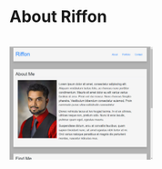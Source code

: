 <h1>About Riffon</h1>
<br>
<a href="https://riffon3000.github.io" target="_blank"><img src="https://github.com/riffon3000/riffon3000.github.io/blob/master/images/readme.jpg" alt="About Riffon" style="width: 50%; height: 50%;"></a>